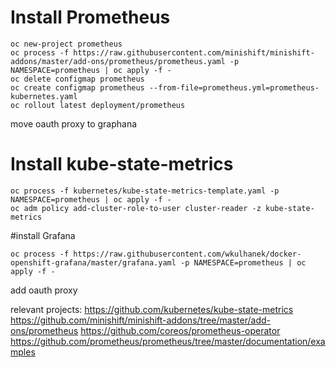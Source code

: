 # Install Prometheus

```
oc new-project prometheus
oc process -f https://raw.githubusercontent.com/minishift/minishift-addons/master/add-ons/prometheus/prometheus.yaml -p NAMESPACE=prometheus | oc apply -f -
oc delete configmap prometheus
oc create configmap prometheus --from-file=prometheus.yml=prometheus-kubernetes.yaml
oc rollout latest deployment/prometheus
```
move oauth proxy to graphana


# Install kube-state-metrics
```
oc process -f kubernetes/kube-state-metrics-template.yaml -p NAMESPACE=prometheus | oc apply -f -
oc adm policy add-cluster-role-to-user cluster-reader -z kube-state-metrics
```

#install Grafana
```
oc process -f https://raw.githubusercontent.com/wkulhanek/docker-openshift-grafana/master/grafana.yaml -p NAMESPACE=prometheus | oc apply -f -
```
add oauth proxy



relevant projects:
https://github.com/kubernetes/kube-state-metrics
https://github.com/minishift/minishift-addons/tree/master/add-ons/prometheus
https://github.com/coreos/prometheus-operator
https://github.com/prometheus/prometheus/tree/master/documentation/examples